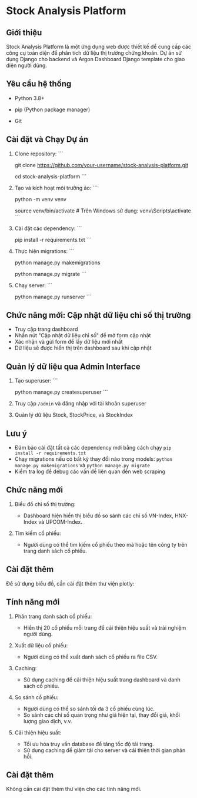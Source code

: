 # Stock Analysis Platform







## Giới thiệu



Stock Analysis Platform là một ứng dụng web được thiết kế để cung cấp các công cụ toàn diện để phân tích dữ liệu thị trường chứng khoán. Dự án sử dụng Django cho backend và Argon Dashboard Django template cho giao diện người dùng.







## Yêu cầu hệ thống



- Python 3.8+



- pip (Python package manager)



- Git







## Cài đặt và Chạy Dự án







1. Clone repository:   ```



   git clone https://github.com/your-username/stock-analysis-platform.git



   cd stock-analysis-platform   ```







2. Tạo và kích hoạt môi trường ảo:   ```



   python -m venv venv



   source venv/bin/activate  # Trên Windows sử dụng: venv\Scripts\activate   ```







3. Cài đặt các dependency:   ```



   pip install -r requirements.txt   ```







4. Thực hiện migrations:   ```



   python manage.py makemigrations



   python manage.py migrate   ```







5. Chạy server:   ```



   python manage.py runserver   ```







## Chức năng mới: Cập nhật dữ liệu chỉ số thị trường

- Truy cập trang dashboard
- Nhấn nút "Cập nhật dữ liệu chỉ số" để mở form cập nhật
- Xác nhận và gửi form để lấy dữ liệu mới nhất
- Dữ liệu sẽ được hiển thị trên dashboard sau khi cập nhật







## Quản lý dữ liệu qua Admin Interface







1. Tạo superuser:   ```



   python manage.py createsuperuser   ```







2. Truy cập `/admin` và đăng nhập với tài khoản superuser







3. Quản lý dữ liệu Stock, StockPrice, và StockIndex







## Lưu ý

- Đảm bảo cài đặt tất cả các dependency mới bằng cách chạy `pip install -r requirements.txt`
- Chạy migrations nếu có bất kỳ thay đổi nào trong models: `python manage.py makemigrations` và `python manage.py migrate`
- Kiểm tra log để debug các vấn đề liên quan đến web scraping







## Chức năng mới

1. Biểu đồ chỉ số thị trường:
   - Dashboard hiện hiển thị biểu đồ so sánh các chỉ số VN-Index, HNX-Index và UPCOM-Index.

2. Tìm kiếm cổ phiếu:
   - Người dùng có thể tìm kiếm cổ phiếu theo mã hoặc tên công ty trên trang danh sách cổ phiếu.







## Cài đặt thêm

Để sử dụng biểu đồ, cần cài đặt thêm thư viện plotly:

## Tính năng mới

1. Phân trang danh sách cổ phiếu:
   - Hiển thị 20 cổ phiếu mỗi trang để cải thiện hiệu suất và trải nghiệm người dùng.

2. Xuất dữ liệu cổ phiếu:
   - Người dùng có thể xuất danh sách cổ phiếu ra file CSV.

3. Caching:
   - Sử dụng caching để cải thiện hiệu suất trang dashboard và danh sách cổ phiếu.

4. So sánh cổ phiếu:
   - Người dùng có thể so sánh tối đa 3 cổ phiếu cùng lúc.
   - So sánh các chỉ số quan trọng như giá hiện tại, thay đổi giá, khối lượng giao dịch, v.v.

5. Cải thiện hiệu suất:
   - Tối ưu hóa truy vấn database để tăng tốc độ tải trang.
   - Sử dụng caching để giảm tải cho server và cải thiện thời gian phản hồi.

## Cài đặt thêm

Không cần cài đặt thêm thư viện cho các tính năng mới.

<!-- Existing content -->
